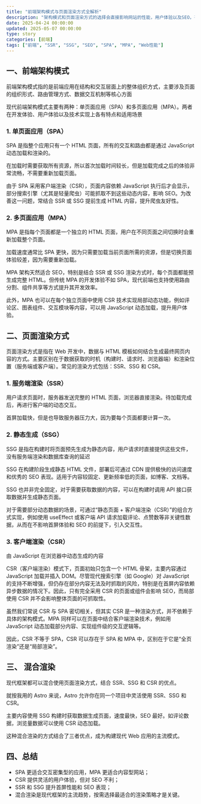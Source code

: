 ```yaml
---
title: "前端架构模式与页面渲染方式全解析"
description: "架构模式和页面渲染方式的选择会直接影响网站的性能，用户体验以及SEO，甚至开发和部署的体验。本文将理清这些概念SPA、MPA、SSR、SSG、CSR。"
date: 2025-04-24 00:00:00
updated: 2025-05-07 00:00:00
type: story
categories: [前端]
tags: ["前端", "SSR", "SSG", "SEO", "SPA", "MPA", "Web性能"]
---
```


## 一、前端架构模式

前端架构模式指的是前端应用在结构和交互层面上的整体组织方式，主要涉及页面的组织形式、路由管理方式、数据交互机制等核心方面

现代前端架构模式主要有两种：单页面应用（SPA）和多页面应用（MPA）。两者在开发体验、用户体验以及技术实现上各有特点和适用场景

### 1. 单页面应用（SPA）

SPA 是指整个应用只有一个 HTML 页面，所有的交互和路由都是通过 JavaScript 动态加载和渲染的。

在加载时需要获取所有资源，所以首次加载时间较长，但是加载完成之后的体验非常流畅，不需要重新加载页面。

由于 SPA 采用客户端渲染（CSR），页面内容依赖 JavaScript 执行后才会显示，部分搜索引擎（尤其是轻量爬虫）可能抓取不到这些动态内容，影响 SEO。为改善这一问题，常结合 SSR 或 SSG 提前生成 HTML 内容，提升爬虫友好性。

### 2. 多页面应用（MPA）

MPA 是指每个页面都是一个独立的 HTML 页面，用户在不同页面之间切换时会重新加载整个页面。

加载速度通常比 SPA 更快，因为只需要加载当前页面所需的资源，但是切换页面体验较差，因为需要重新加载。

MPA 架构天然适合 SEO，特别是结合 SSR 或 SSG 渲染方式时，每个页面都能预生成完整 HTML。但传统 MPA 的开发体验不如 SPA，现代前端也支持使用路由分割、组件共享等方式提升其开发效率。

此外，MPA 也可以在每个独立页面中使用 CSR 技术实现局部动态功能，例如评论区、图表组件、交互模块等内容，可以用 JavaScript 动态加载，提升用户体验。

## 二、页面渲染方式

页面渲染方式是指在 Web 开发中，数据与 HTML 模板如何结合生成最终网页内容的方式。主要区别在于数据获取的时机（构建时、请求时、浏览器端）和渲染位置（服务端或客户端）。常见的渲染方式包括：SSR、SSG 和 CSR。

### 1. 服务端渲染（SSR）

用户请求页面时，服务器发送完整的 HTML 页面，浏览器直接渲染。待加载完成后，再进行客户端的动态交互。

首屏加载快，但是也导致服务器压力大，因为要每个页面都要计算一次。

### 2. 静态生成（SSG）

SSG 是指在构建时将页面预先生成为静态内容，用户请求时直接提供这些文件，没有服务端渲染和数据库查询的延迟

SSG 在构建阶段生成静态 HTML 文件，部署后可通过 CDN 提供极快的访问速度和优秀的 SEO 表现。适用于内容较固定、更新频率低的页面，如博客、文档等。

SSG 也并非完全固定，对于需要获取数据的内容，可以在构建时调用 API 接口获取数据并生成静态页面。

对于需要部分动态数据的场景，可通过“静态页面 + 客户端渲染（CSR）”的组合方式实现，例如使用 useEffect 或客户端 API 请求加载评论、点赞数等非关键性数据，从而在不影响首屏体验和 SEO 的前提下，引入交互性。

### 3. 客户端渲染（CSR）

由 JavaScript 在浏览器中动态生成的内容

CSR（客户端渲染）模式下，页面初始只包含一个 HTML 骨架，主要内容通过 JavaScript 加载并插入 DOM。尽管现代搜索引擎（如 Google）对 JavaScript 的支持不断增强，但仍存在部分内容无法及时抓取的风险，特别是在首屏内容依赖异步数据的情况下。因此，只有完全采用 CSR 的页面或组件会影响 SEO，而局部使用 CSR 并不会影响整体页面的可抓取性。

虽然我们常说 CSR 与 SPA 密切相关，但其实 CSR 是一种渲染方式，并不依赖于具体的架构模式。MPA 同样可以在页面中结合客户端渲染技术，例如用 JavaScript 动态加载部分内容、实现组件级的交互逻辑等。

因此，CSR 不等于 SPA，CSR 可以存在于 SPA 和 MPA 中，区别在于它是“全页渲染”还是“局部渲染”。

## 三、 混合渲染

现代框架都可以混合使用页面渲染方式，结合 SSR、SSG 和 CSR 的优点。

就按我用的 Astro 来说，Astro 允许你在同一个项目中灵活使用 SSR、SSG 和 CSR。

主要内容使用 SSG 构建时获取数据生成页面，速度最快，SEO 最好。如评论数据，浏览量数据可以使用 CSR 动态加载。

这种混合渲染的方式结合了三者优点，成为构建现代 Web 应用的主流模式。

## 四、总结

- SPA 更适合交互密集型的应用，MPA 更适合内容型网站；
- CSR 提供灵活的用户体验，但对 SEO 不利；
- SSR 和 SSG 提升首屏性能和 SEO 表现；
- 混合渲染是现代框架的主流趋势，按需选择最适合的渲染策略才是关键。
